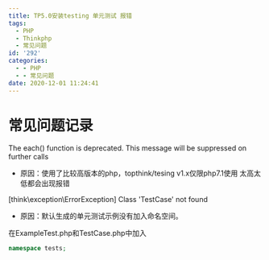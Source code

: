 ```yaml
---
title: TP5.0安装testing 单元测试 报错
tags:
  - PHP
  - Thinkphp
  - 常见问题
id: '292'
categories:
  - - PHP
  - - 常见问题
date: 2020-12-01 11:24:41
---
```


# 常见问题记录

The each() function is deprecated. This message will be suppressed on further calls

*   原因：使用了比较高版本的php，topthink/tesing v1.x仅限php7.1使用 太高太低都会出现报错

\[think\\exception\\ErrorException\] Class 'TestCase' not found

*   原因：默认生成的单元测试示例没有加入命名空间。

在ExampleTest.php和TestCase.php中加入

```php
namespace tests;
```